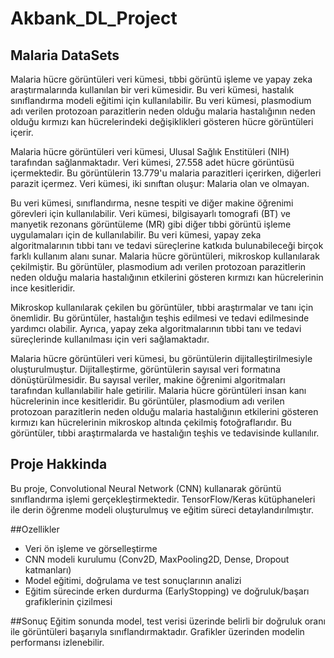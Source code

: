 # Akbank_DL_Project
## Malaria DataSets

Malaria hücre görüntüleri veri kümesi, tıbbi görüntü işleme ve yapay zeka araştırmalarında kullanılan bir veri kümesidir. Bu veri kümesi, hastalık sınıflandırma modeli eğitimi için kullanılabilir. Bu veri kümesi, plasmodium adı verilen protozoan parazitlerin neden olduğu malaria hastalığının neden olduğu kırmızı kan hücrelerindeki değişiklikleri gösteren hücre görüntüleri içerir.

Malaria hücre görüntüleri veri kümesi, Ulusal Sağlık Enstitüleri (NIH) tarafından sağlanmaktadır. Veri kümesi, 27.558 adet hücre görüntüsü içermektedir. Bu görüntülerin 13.779'u malaria parazitleri içerirken, diğerleri parazit içermez. Veri kümesi, iki sınıftan oluşur: Malaria olan ve olmayan.

Bu veri kümesi, sınıflandırma, nesne tespiti ve diğer makine öğrenimi görevleri için kullanılabilir. Veri kümesi, bilgisayarlı tomografi (BT) ve manyetik rezonans görüntüleme (MR) gibi diğer tıbbi görüntü işleme uygulamaları için de kullanılabilir. Bu veri kümesi, yapay zeka algoritmalarının tıbbi tanı ve tedavi süreçlerine katkıda bulunabileceği birçok farklı kullanım alanı sunar.
Malaria hücre görüntüleri, mikroskop kullanılarak çekilmiştir. Bu görüntüler, plasmodium adı verilen protozoan parazitlerin neden olduğu malaria hastalığının etkilerini gösteren kırmızı kan hücrelerinin ince kesitleridir.

Mikroskop kullanılarak çekilen bu görüntüler, tıbbi araştırmalar ve tanı için önemlidir. Bu görüntüler, hastalığın teşhis edilmesi ve tedavi edilmesinde yardımcı olabilir. Ayrıca, yapay zeka algoritmalarının tıbbi tanı ve tedavi süreçlerinde kullanılması için veri sağlamaktadır.

Malaria hücre görüntüleri veri kümesi, bu görüntülerin dijitalleştirilmesiyle oluşturulmuştur. Dijitalleştirme, görüntülerin sayısal veri formatına dönüştürülmesidir. Bu sayısal veriler, makine öğrenimi algoritmaları tarafından kullanılabilir hale getirilir.
Malaria hücre görüntüleri insan kanı hücrelerinin ince kesitleridir. Bu görüntüler, plasmodium adı verilen protozoan parazitlerin neden olduğu malaria hastalığının etkilerini gösteren kırmızı kan hücrelerinin mikroskop altında çekilmiş fotoğraflarıdır. Bu görüntüler, tıbbi araştırmalarda ve hastalığın teşhis ve tedavisinde kullanılır.

## Proje Hakkinda 
Bu proje, Convolutional Neural Network (CNN) kullanarak görüntü sınıflandırma işlemi gerçekleştirmektedir. TensorFlow/Keras kütüphaneleri ile derin öğrenme modeli oluşturulmuş ve eğitim süreci detaylandırılmıştır.

##Ozellikler 
- Veri ön işleme ve görselleştirme
- CNN modeli kurulumu (Conv2D, MaxPooling2D, Dense, Dropout katmanları)
- Model eğitimi, doğrulama ve test sonuçlarının analizi
- Eğitim sürecinde erken durdurma (EarlyStopping) ve doğruluk/başarı grafiklerinin çizilmesi

##Sonuç
Eğitim sonunda model, test verisi üzerinde belirli bir doğruluk oranı ile görüntüleri başarıyla sınıflandırmaktadır. Grafikler üzerinden modelin performansı izlenebilir.
